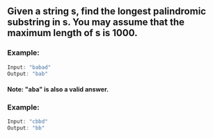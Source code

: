   ## Given a string s, find the longest palindromic substring in s. You may assume that the maximum length of s is 1000.

  ### Example:

  ```javascript
  Input: "babad"
  Output: "bab"
  ```
  #### Note: "aba" is also a valid answer.
  
  ### Example:

  ```javascript
  Input: "cbbd"
  Output: "bb"
  ```